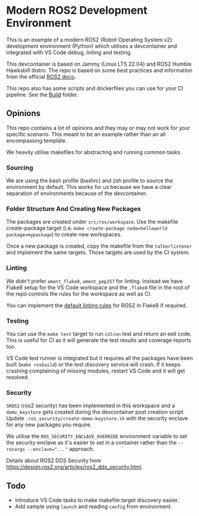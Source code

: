 # Modern ROS2 Development Environment

This is an example of a modern ROS2 (Robot Operating System v2) development environment (Python) which utilises a devcontainer and integrated with VS Code debug, linting and testing.

This devcontainer is based on Jammy (Linux LTS 22.04) and ROS2 Humble Hawksbill distro. The repo is based on some best practices and information from the official [ROS2 doco](https://docs.ros.org/en/humble/index.html).

This repo also has some scripts and dockerfiles you can use for your CI pipeline. See the [Build](./build/README.md) folder.

## Opinions

This repo contains a lot of opinions and they may or may not work for your specific scenario. This meant to be an example rather than an all encompassing template.

We heavily utilise makefiles for abstracting and running common tasks.

### Sourcing

We are using the bash profile (bashrc) and zsh profile to source the environment by default. This works for us because we have a clear separation of environments because of the devcontainer.

### Folder Structure And Creating New Packages

The packages are created under `src/ros/workspace`. Use the makefile create-package target (i.e. `make create-package node=helloworld package=mypackage`) to create new workspaces.

Once a new package is created, copy the makefile from the `talkerlistener` and implement the same targets. Those targets are used by the CI system.

### Linting

We didn't prefer `ament_flake8`, `ament_pep257` for linting. Instead we have Flake8 setup for the VS Code workspace and the `.flake8` file in the root of the repo controls the rules for the workspace as well as CI.

You can implement the [default linting rules](https://docs.ros.org/en/humble/The-ROS2-Project/Contributing/Code-Style-Language-Versions.html#id4) for ROS2 in Flake8 if required.

### Testing

You can use the `make test` target to run `colcon` test and return an exit code. This is useful for CI as it will generate the test results and coverage reports too.

VS Code test runner is integrated but it requires all the packages have been built (`make rosbuild`) or the test discovery service will crash. If it keeps crashing complaining of missing modules, restart VS Code and it will get resolved.

### Security

`SROS2` (ros2 security) has been implemented in this workspace and a `demo_keystore` gets created during the devcontainer post creation script. Update `.ros_security/create-demo-keystore.sh` with the security enclave for any new packages you require.

We utilise the `ROS_SECURITY_ENCLAVE_OVERRIDE` environment variable to set the security enclave as it's easier to set in a container rather than the `--rosargs --enclave="..."` approach.

Details about ROS2 DDS Security here <https://design.ros2.org/articles/ros2_dds_security.html>.

## Todo

- Introduce VS Code tasks to make makefile target discovery easier.
- Add sample using `launch` and reading `config` from environment.

